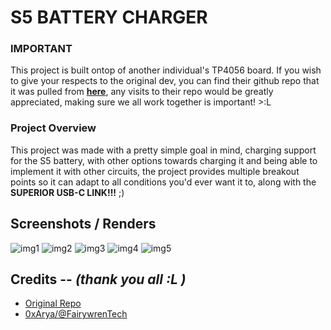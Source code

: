 # S5 BATTERY CHARGER

### IMPORTANT

This project is built ontop of another individual's TP4056 board. If you wish to give your respects to the original dev, you can find their github repo that it was pulled from **[here](https://github.com/alltheworld/tp4056)**, any visits to their repo would be greatly appreciated, making sure we all work together is important! >:L

### Project Overview

This project was made with a pretty simple goal in mind, charging support for the S5 battery, with other options towards charging it and being able to implement it with other circuits, the project provides multiple breakout points so it can adapt to all conditions you'd ever want it to, along with the **SUPERIOR USB-C LINK!!!** ;)

## Screenshots / Renders

![img1](https://github.com/YourAva/S5_Battery_Charger/assets/127442971/5794f7f9-4913-4a48-8444-5f50d95769da)
![img2](https://github.com/YourAva/S5_Battery_Charger/assets/127442971/65caca2b-d4b6-47f1-ae40-d332abacfb3b)
![img3](https://github.com/YourAva/S5_Battery_Charger/assets/127442971/6bbb5ec0-71f7-4eff-af99-45c1a6fd2e62)
![img4](https://github.com/YourAva/S5_Battery_Charger/assets/127442971/90578637-0dff-4ec2-910f-88c17ac1f259)
![img5](https://github.com/YourAva/S5_Battery_Charger/assets/127442971/a70a8fd6-a125-4438-868c-e45e9c0b1ec4)

## Credits -- *(thank you all :L )*
- [Original Repo](https://github.com/alltheworld/tp4056)
- [0xArya/@FairywrenTech](https://twitter.com/FairywrenTech)

